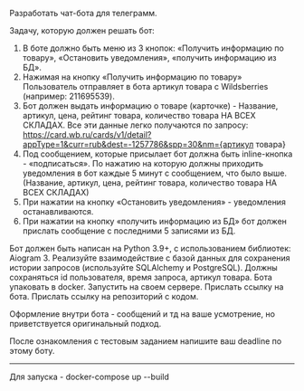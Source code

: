 Разработать чат-бота для телеграмм.

Задачу, которую должен решать бот:
1. В боте должно быть меню из 3 кнопок: «Получить информацию по товару», 
«Остановить уведомления», «получить информацию из БД».
2. Нажимая на кнопку «Получить информацию по товару» 
Пользователь отправляет в бота артикул товара с Wildsberries 
(например: 211695539).
3. Бот должен выдать информацию о товаре (карточке) - 
Название, артикул, цена, рейтинг товара, 
количество товара НА ВСЕХ СКЛАДАХ.
Все эти данные легко получаются по запросу:  https://card.wb.ru/cards/v1/detail?appType=1&curr=rub&dest=-1257786&spp=30&nm={артикул товара}
4. Под сообщением, которые присылает бот должна быть 
inline-кнопка - «подписаться». По нажатию на которую 
должны приходить уведомления в бот каждые 5 минут с 
сообщением, что было выше. (Название, артикул, цена, 
рейтинг товара, количество товара НА ВСЕХ СКЛАДАХ)
5. При нажатии на кнопку «Остановить уведомления» - 
уведомления останавливаются.
6. При нажатии на кнопку «получить информацию из БД» 
бот должен прислать сообщение с последними 5 записями из БД.

Бот должен быть написан на Python 3.9+, с использованием 
библиотек: Aiogram 3. Реализуйте взаимодействие с базой 
данных для сохранения истории запросов (используйте SQLAlchemy и PostgreSQL). 
Должны сохраняться id пользователя, время запроса, артикул 
товара. Бота упаковать в docker. Запустить на своем сервере. 
Прислать ссылку на бота. Прислать ссылку на репозиторий с кодом.

Оформление внутри бота - сообщений и тд на ваше усмотрение, 
но приветствуется оригинальный подход.

После ознакомления с тестовым заданием напишите ваш deadline по этому боту.

-------------------------------------------------------------

Для запуска - docker-compose up --build